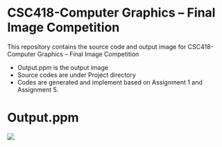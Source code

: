 # CSC418-Computer Graphics – Final Image Competition

This repository contains the source code and output image for CSC418-Computer Graphics – Final Image Competition

  - Output.ppm is the output image
  - Source codes are under Project directory
  - Codes are generated and implement based on Assignment 1 and Assignment 5.
  

# Output.ppm
![](images/Output.ppm)
